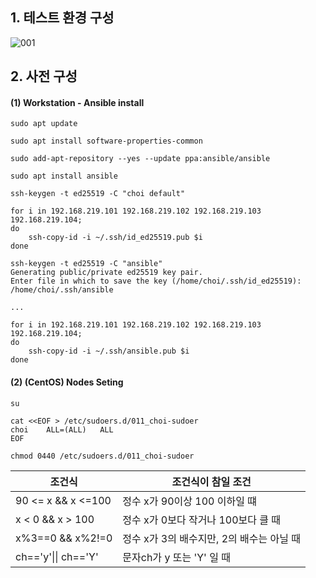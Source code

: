 ## 1. 테스트 환경 구성
![001](https://user-images.githubusercontent.com/42735894/150800286-046d32de-f2df-4350-98c6-50a718dd38af.PNG)

## 2. 사전 구성

#### (1) Workstation - Ansible install
```
sudo apt update

sudo apt install software-properties-common

sudo add-apt-repository --yes --update ppa:ansible/ansible

sudo apt install ansible
```
```
ssh-keygen -t ed25519 -C "choi default"

for i in 192.168.219.101 192.168.219.102 192.168.219.103 192.168.219.104;
do
    ssh-copy-id -i ~/.ssh/id_ed25519.pub $i
done
```
```
ssh-keygen -t ed25519 -C "ansible"
Generating public/private ed25519 key pair.
Enter file in which to save the key (/home/choi/.ssh/id_ed25519): /home/choi/.ssh/ansible

...

for i in 192.168.219.101 192.168.219.102 192.168.219.103 192.168.219.104;
do
    ssh-copy-id -i ~/.ssh/ansible.pub $i
done
```
#### (2) (CentOS) Nodes Seting
```
su

cat <<EOF > /etc/sudoers.d/011_choi-sudoer
choi    ALL=(ALL)   ALL
EOF

chmod 0440 /etc/sudoers.d/011_choi-sudoer
```

|조건식|조건식이 참일 조건|
|-----|-----------------|
|90 <= x && x <=100|정수 x가 90이상 100 이하일 떄|
|x < 0 && x > 100|정수 x가 0보다 작거나 100보다 클 때|
|x%3==0 && x%2!=0|정수 x가 3의 배수지만, 2의 배수는 아닐 때|
|ch=='y'\|\| ch=='Y'|문자ch가 y 또는 'Y' 일 때|